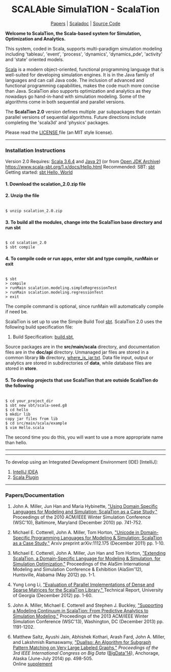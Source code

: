 <center>
<h1> SCALAble SimulaTION - ScalaTion </h1>
<p>
<a href = "#papers">Papers</a> | <a href = "#scaladoc">Scaladoc</a> | <a href = "#source-code"> Source Code</a>
</center>

<p>
<b> Welcome to ScalaTion, the Scala-based system for Simulation, Optimization and Analytics. </b>

<p>
This system, coded in Scala, supports multi-paradigm simulation modeling including
'tableau', 'event', 'process', 'dynamics', 'dynamics_pde', 'activity' and 'state' oriented models.

<p>
<a href = "http://www.scala-lang.org">Scala</a> is a modern object-oriented, functional programming language
that is well-suited for developing simulation engines.
It is in the Java family of languages and can call Java code.
The inclusion of advanced and functional programming capabilities,
makes the code much more concise than Java.
ScalaTion also supports optimization and analytics as they nowadays go hand-in-hand with simulation modeling.
Some of the algorithms come in both sequential and parallel versions.

<p>
The <b>ScalaTion 2.0</b> version defines multiple .par subpackages that contain parallel versions of sequential algorithms.
Future directions include completing the 'scala3d' and 'physics' packages.

<p>
Please read the <a href = LICENSE.html> LICENSE </a> file (an MIT style license).

<p><hr><p>
<h3> Installation Instructions </h3>

Version 2.0 Requires:
<a href = "https://www.scala-lang.org/download">Scala 3.6.4</a> and
<a href = "https://www.oracle.com/java/technologies/javase-downloads.html">Java 21</a>
(or from <a href = "https://jdk.java.net/archive">Open JDK Archive</a>)
<br>
https://www.scala-sbt.org/1.x/docs/Hello.html
Recommended:
SBT: <a href = "https://www.scala-sbt.org/">sbt</a>
<br>
Getting started: <a href = "https://www.scala-sbt.org/1.x/docs/Hello.html">sbt Hello, World</a>
<br>


<h4>1. Download the scalation_2.0.zip file</h4>

<!--
<a href = "../scalation_2.0.tar.gz"> scalation_2.0.tar.gz </a> <br> <b>OR</b> <br>
<a href = "../scalation_2.0.zip"> scalation_2.0.zip </a>
-->

<p>
<h4>2. Unzip the file</h4>

<pre><code>
$ unzip scalation_2.0.zip
</code></pre>


<h4>3. To build all the modules, change into the ScalaTion base directory and run sbt</h4>

<pre><code>
$ cd scalation_2.0
$ sbt compile
</code></pre>

<h4>4. To compile code or run apps, enter sbt and type compile, runMain or exit </h4>

<pre><code>
$ sbt
> compile
> runMain scalation.modeling.simpleRegressionTest
> runMain scalation.modeling.regressionTest
> exit
</code></pre>

<p>
The compile command is optional, since runMain will automatically compile if need be.

<p>
ScalaTion is set up to use the Simple Build Tool <a href = "http://www.scala-sbt.org">sbt</a>.
ScalaTion 2.0 uses the following build specification file:

<ol>
<li>
Build Specification: <a href = "build.sbt">build.sbt</a>,
</ol>

Source packages are in the <b>src/main/scala</b> directory, and
documentation files are in the <b>doc/api</b> directory.
Unmanaged jar files are stored in a common library <b>lib</b> directory, <a href = "where_is_jar.txt">where_is_jar.txt</a>.
Data file input, output or analytics are stored in subdirectories of <b>data</b>,
while database files are stored in <b>store</b>.

<h4>5.  To develop projects that use ScalaTion that are outside ScalaTion do the following </h4>

<pre><code>
$ cd your_project_dir
$ sbt new sbt/scala-seed.g8
$ cd hello
$ mkdir lib
copy jar files from lib
$ cd src/main/scala/example
$ vim Hello.scala
</code></pre>

The second time you do this, you will want to use a more appropriate name than hello.

<p><hr><p>

<!--
<h4>6. Alternatively, you may use my_scalation_2.0</h4>

Downloading and (unzip/tar xvfz) either
<a href = "../my_scalation_2.0.zip">my_scalation_2.0.zip</a> <b>or</b>
<a href = "../my_scalation_2.0.tar.gz">my_scalation_2.0.tar.gz</a> and then

<pre><code>
$ cd my_scalation_2.0
$ ls -l lib
$ sbt
> run
</code></pre>

Check to make sure the ScalaTion .jar file is in the lib directory (ls -l lib).
The location of ScalaTion's .jar file may be found in
<a href = "where_is_jar.txt">where_is_jar.txt</a>.
The sbt run command will allow you to choose any main method to run (or you may use runMain).
-->

<p><hr><p>

To develop using an Integrated Development Environment (IDE) [IntelliJ]:
<ol>
<li>
<a href = "https://www.jetbrains.com/idea/download">IntelliJ IDEA</a>
<li>
<a href = "https://www.jetbrains.com/help/idea/discover-intellij-idea-for-scala.html">Scala Plugin</a>
</ol>

<A name = "papers">

<p><hr><p>
<h3> Papers/Documentation </h3>
<p>

<ol>
<li>
John A. Miller, Jun Han and Maria Hybinette,
<a href = "http://informs-sim.org/wsc10papers/067.pdf">
"Using Domain Specific Languages for Modeling and Simulation: ScalaTion as a Case Study,"</a>
Proceedings of the 2010 ACM/IEEE Winter Simulation Conference (WSC'10),
Baltimore, Maryland (December 2010) pp. 741-752.

<p>
<li>
Michael E. Cotterell, John A. Miller, Tom Horton,
<a href = "http://arxiv.org/abs/1112.1751">
"Unicode in Domain-Specific Programming Languages for Modeling & Simulation:
ScalaTion as a Case Study,"</a>
Arxiv preprint arXiv:1112.175
(December 2011) pp. 1-10.

<p>
<li>
Michael E. Cotterell, John A. Miller, Jun Han and Tom Horton,
<a href = "../scalation_papers/alasim/alasim_extended_abstract.pdf">
"Extending ScalaTion, a Domain-Specific Language for Modeling & Simulation, for Simulation Optimization,"</a>
Proceedings of the AlaSim International Modeling and Simulation Conference & Exhibition (AlaSim'12),
Huntsville, Alabama (May 2012) pp. 1-1.

<p>
<li>
Yung Long Li,
<a href = "../home/theses/li_thesis/thesis/TR_Yung_Long_Li.pdf">
"Evaluation of Parallel Implementations of Dense and Sparse
Matrices for the ScalaTion Library," </a>
Technical Report,
University of Georgia (December 2012) pp. 1-60.

<p>
<li>
John A. Miller, Michael E. Cotterell and Stephen J. Buckley,
<a href = "http://informs-sim.org/wsc13papers/includes/files/104.pdf">
"Supporting a Modeling Continuum in ScalaTion: From Predictive Analytics to Simulation Modeling,"</a>
Proceedings of the 2013 ACM/IEEE Winter Simulation Conference (WSC'13),
Washington, DC (December 2013) pp. 1191-1202.

<p>
<li>
Matthew Saltz, Ayushi Jain, Abhishek Kothari, Arash Fard, John A. Miller, and Lakshmish Ramaswamy,
<a href = "http://www.thecloudcomputing.org/2014/AdvanceProgram-ICWS-SCC-CLOUD-MS-BigDataCongress-SERVICES-2014.pdf">
"DualIso: An Algorithm for Subgraph Pattern Matching on Very Large Labeled Graphs,"</a>
<I> Proceedings of the 3rd IEEE International Congress on Big Data </I>
(<a href = "http://www.ieeebigdata.org/2014">BigData'14</a>),
Anchorage, Alaska (June-July 2014) pp. 498-505.
<br>
Online <a href = "../home/theses/jain_thesis/bigdata_2014/BigDataCong2014_DualIso_Supplement.pdf">supplement</a>

</ol>

<!--
<A name = "scaladoc">

<p><hr><p>
<h3> Source Packages (doc) </h3>
<p>

<blockquote>
<table border = 3>
<tr>
<td> <b>Package</b>
<td> <b>Description</b>
<tr>
<tr>
<tr>
<td> <a href = "doc/api/index.html"><b>scalation</b></a>
<td> <b>The scalation foundational packages.</b>
<tr>
<tr>
<tr>
<td> <a href = "doc/api/scalation/animation.html"> animation </a>
<td> The `animation` package supports the animation of models.
<tr>
<td> <a href = "doc/api/scalation/calculus.html"> calculus </a>
<td> The `calculus` package supports numerical differentiation and integration. 
<tr>
<td> <a href = "doc/api/scalation/database.html"> database </a>
<td> The `database` package supports relational and graph databases.
<tr>
<td> <a href = "doc/api/scalation/dynamics.html"> dynamics </a>
<td> The `dynamics` package supports the development of ODE models.
<tr>
<td> <a href = "doc/api/scalation/mathstat.html"> mathstat </a>
<td> The `mathstat` package supports basic math and statistics.
<tr>
<td> <a href = "doc/api/scalation/modeling.html"> modeling </a>
<td> The `modeling` package supports the development of several type of data science models.
<tr>
<td> <a href = "doc/api/scalation/optimization.html"> optimization </a>
<td> The `optimization` package supports linear and nonlinear optimization.
<tr>
<td> <a href = "doc/api/scalation/random.html"> random </a>
<td> The `random` package supports random variate generation.
<tr>
<td> <a href = "doc/api/scalation/scala2d.html"> scala2d </a>
<td> The `scala2d` package supports simple 2D graphics in scala, based upon `java.swing`, `java.awt` and `java_awt_geom`. 
<tr>
<td> <a href = "doc/api/scalation/simulation.html"> simulation </a>
<td> The `simulation` package supports the development of simulation models.
<tr>
</table>
</blockquote>

<A name = "source-code">

<p>
<h3> Source Packages (src) </h3>
<p>

<blockquote>
<table border = 3>
<tr>
<td> <b>Package</b>
<td> <b>Description</b>
<tr>
<tr>
<tr>
<td> <a href = "src/main/scala/scalation"><b>scalation</b></a>
<td> <b>Scalation Foundational Packages.</b>
<tr>
<tr>
<tr>
<td> <a href = "src/main/scala/scalation/animation/"> animation </a>
<td> The `animation` package supports the animation of models.
<tr>
<td> <a href = "src/main/scala/scalation/calculus/"> calculus </a>
<td> The `calculus` package supports numerical differentiation and integration. 
<tr>
<td> <a href = "src/main/scala/scalation/database/"> database </a>
<td> The `database` package supports relational and graph databases.
<tr>
<td> <a href = "src/main/scala/scalation/dynamics/"> dynamics </a>
<td> The `dynamics` package supports development of ODE models.
<tr>
<td> <a href = "src/main/scala/scalation/mathstat/"> mathstat </a>
<td> The `mathstat` package supports basic math and statistics.
<tr>
<td> <a href = "src/main/scala/scalation/modeling"> modeling </a>
<td> The `modeling` package supports the development of several type of data science models.
<tr>
<td> <a href = "src/main/scala/scalation/optimization/"> optimization </a>
<td> The `optimization` package supports linear and nonlinear optimization.
<tr>
<td> <a href = "src/main/scala/scalation/random/"> random </a>
<td> The `random` package supports random variate generation.
<tr>
<td> <a href = "src/main/scala/scalation/scala2d/"> scala2d </a>
<td> The `scala2d` package supports simple 2D graphics in scala, based upon `java.swing`, `java.awt` and `java_awt_geom`. 
<tr>
<td> <a href = "src/main/scala/scalation/simulation/"> simulation </a>
<td> The `simulation` package supports the development of simulation models.
<tr>
</blockquote>
<p>
-->


</body>
</html>

